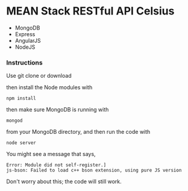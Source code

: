 # MEAN Stack RESTful API Celsius


<ul>
<li>MongoDB</li>
<li>Express</li>
<li>AngularJS</li>
<li>NodeJS</li>
</ul>


<h3>Instructions</h3>

 Use
    git clone or download

then install the Node modules with

    npm install

then make sure MongoDB is running with

    mongod

from your MongoDB directory, and then run the code with

    node server

You might see a message that says,

    Error: Module did not self-register.]
    js-bson: Failed to load c++ bson extension, using pure JS version

Don't worry about this; the code will still work.
